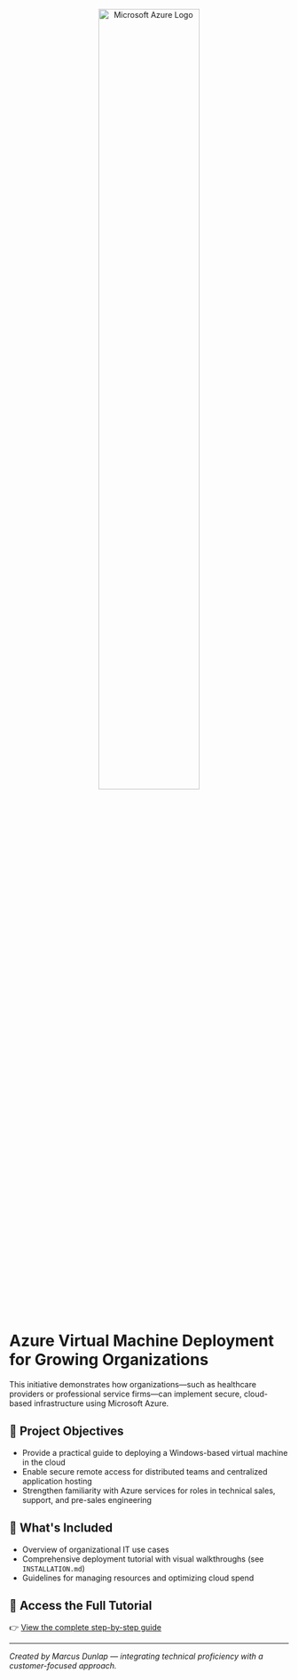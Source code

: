 <!DOCTYPE html>
<html lang="en">
<head>
    <meta charset="UTF-8">
</head>
<body>

<p align="center">
  <img src="https://i.imgur.com/4wqxHID.png" alt="Microsoft Azure Logo" width="60%">
</p>

<h1>Azure Virtual Machine Deployment for Growing Organizations</h1>
<p>This initiative demonstrates how organizations—such as healthcare providers or professional service firms—can implement secure, cloud-based infrastructure using Microsoft Azure.</p>

<h2>🧠 Project Objectives</h2>
<ul>
  <li>Provide a practical guide to deploying a Windows-based virtual machine in the cloud</li>
  <li>Enable secure remote access for distributed teams and centralized application hosting</li>
  <li>Strengthen familiarity with Azure services for roles in technical sales, support, and pre-sales engineering</li>
</ul>

<h2>🔧 What's Included</h2>
<ul>
  <li>Overview of organizational IT use cases</li>
  <li>Comprehensive deployment tutorial with visual walkthroughs (see <code>INSTALLATION.md</code>)</li>
  <li>Guidelines for managing resources and optimizing cloud spend</li>
</ul>

<h2>📄 Access the Full Tutorial</h2>
<p>👉 <a href="INSTALLATION.md">View the complete step-by-step guide</a></p>

<hr>

<p><em>Created by Marcus Dunlap — integrating technical proficiency with a customer-focused approach.</em></p>

</body>
</html>
